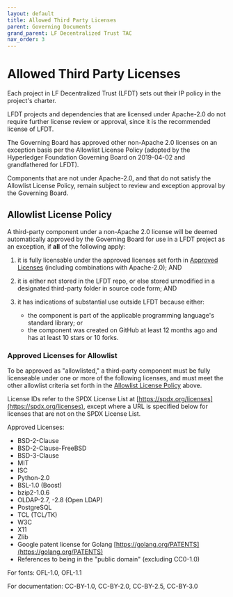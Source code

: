 ```yaml
---
layout: default
title: Allowed Third Party Licenses
parent: Governing Documents
grand_parent: LF Decentralized Trust TAC
nav_order: 3
---
```

[//]: # (SPDX-License-Identifier: CC-BY-4.0)

# Allowed Third Party Licenses

Each project in LF Decentralized Trust (LFDT) sets out their IP policy in the project's charter.

LFDT projects and dependencies that are licensed under Apache-2.0 do not require
further license review or approval, since it is the recommended license of LFDT.

The Governing Board has approved other non-Apache 2.0 licenses on an exception basis per the
Allowlist License Policy (adopted by the Hyperledger Foundation Governing Board on 2019-04-02
and grandfathered for LFDT).

Components that are not under Apache-2.0, and that do not satisfy the Allowlist License Policy,
remain subject to review and exception approval by the Governing Board.

## Allowlist License Policy

A third-party component under a non-Apache 2.0 license will be deemed automatically approved by
the Governing Board for use in a LFDT project as an exception, if **all** of the following apply:

1. it is fully licensable under the approved licenses set forth in [Approved Licenses] (including combinations with Apache-2.0); AND

2. it is either not stored in the LFDT repo, or else stored unmodified in a designated third-party folder in source code form; AND

3. it has indications of substantial use outside LFDT because either:

    * the component is part of the applicable programming language's standard library; or
    * the component was created on GitHub at least 12 months ago and has at least 10 stars or 10 forks.

### Approved Licenses for Allowlist

To be approved as "allowlisted," a third-party component must be fully
licenseable under one or more of the following licenses, and must meet the
other allowlist criteria set forth in the [Allowlist License Policy] above.

License IDs refer to the SPDX License List at [https://spdx.org/licenses](https://spdx.org/licenses), except
where a URL is specified below for licenses that are not on the SPDX License
List.

Approved Licenses:

 * BSD-2-Clause
 * BSD-2-Clause-FreeBSD
 * BSD-3-Clause
 * MIT
 * ISC
 * Python-2.0
 * BSL-1.0 (Boost)
 * bzip2-1.0.6
 * OLDAP-2.7, -2.8 (Open LDAP)
 * PostgreSQL
 * TCL (TCL/TK)
 * W3C
 * X11
 * Zlib
 * Google patent license for Golang [https://golang.org/PATENTS](https://golang.org/PATENTS)
 * References to being in the "public domain" (excluding CC0-1.0)

For fonts: OFL-1.0, OFL-1.1

For documentation: CC-BY-1.0, CC-BY-2.0, CC-BY-2.5, CC-BY-3.0

[Allowlist License Policy]: #allowlist-license-policy
[Approved Licenses]: #approved-licenses-for-allowlist